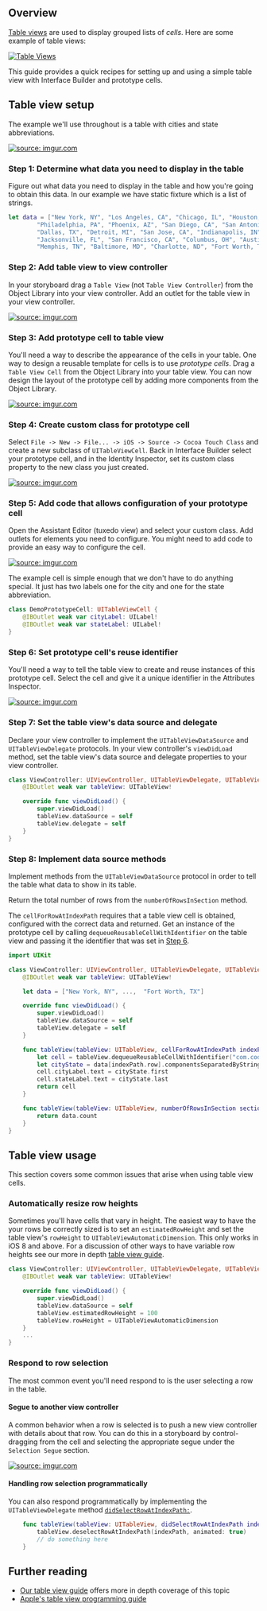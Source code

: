 ## Overview
[Table views][uitableview] are used to display grouped lists of
*cells*.  Here are some example of table views:

[uitableview]: https://developer.apple.com/library/ios/documentation/UIKit/Reference/UITableView_Class/index.html

<a href="http://imgur.com/sI6L9Bx"><img src="http://i.imgur.com/sI6L9Bx.jpg" title="Table Views" /></a>

This guide provides a quick recipes for setting up and using a simple
table view with Interface Builder and prototype cells.

## Table view setup
The example we'll use throughout is a table with cities and state
abbreviations.

<a href="http://imgur.com/oYv2vmX"><img src="http://i.imgur.com/oYv2vmX.png" title="source: imgur.com" /></a>

### Step 1: Determine what data you need to display in the table
Figure out what data you need to display in the table and how you're
going to obtain this data.  In our example we have static fixture which
is a list of strings.

```swift
let data = ["New York, NY", "Los Angeles, CA", "Chicago, IL", "Houston, TX",
        "Philadelphia, PA", "Phoenix, AZ", "San Diego, CA", "San Antonio, TX",
        "Dallas, TX", "Detroit, MI", "San Jose, CA", "Indianapolis, IN",
        "Jacksonville, FL", "San Francisco, CA", "Columbus, OH", "Austin, TX",
        "Memphis, TN", "Baltimore, MD", "Charlotte, ND", "Fort Worth, TX"]
```


### Step 2: Add table view to view controller
In your storyboard drag a `Table View` (not `Table View Controller`)
from the Object Library into your view controller.    Add an outlet for
the table view in your view controller.

<a href="http://imgur.com/DSHZu9r"><img src="http://i.imgur.com/DSHZu9r.gif" title="source: imgur.com" /></a>

### Step 3: Add prototype cell to table view
You'll need a way to describe the appearance of the cells in your table.
One way to design a reusable template for cells is to use _prototype
cells_.  Drag a `Table View Cell` from the Object Library into
your table view.  You can now design the layout of the prototype cell
by adding more components from the Object Library.

<a href="http://imgur.com/nMFup96"><img src="http://i.imgur.com/nMFup96.gif" title="source: imgur.com" /></a>

### Step 4: Create custom class for prototype cell
Select `File -> New -> File... -> iOS -> Source -> Cocoa Touch Class`
and create a new subclass of `UITableViewCell`.  Back in Interface
Builder select your prototype cell, and in the Identity Inspector, set
its custom class property to the new class you just created.

<a href="http://imgur.com/2r9tOJo"><img src="http://i.imgur.com/2r9tOJo.png" title="source: imgur.com" /></a>

### Step 5: Add code that allows configuration of your prototype cell
Open the Assistant Editor (tuxedo view) and select your custom
class.  Add outlets for elements you need to configure.  You might need
to add code to provide an easy way to configure the cell.

<a href="http://imgur.com/Tkofhwo"><img src="http://i.imgur.com/Tkofhwo.gif" title="source: imgur.com" /></a>

The example cell is simple enough that we don't have to do anything
special.  It just has two labels one for the city and one for the state
abbreviation.

```swift
class DemoPrototypeCell: UITableViewCell {
    @IBOutlet weak var cityLabel: UILabel!
    @IBOutlet weak var stateLabel: UILabel!
}
```

### Step 6: Set prototype cell's reuse identifier
You'll need a way to tell the table view to create and reuse instances
of this prototype cell.  Select the cell and give it a unique identifier
in the Attributes Inspector.

<a href="http://imgur.com/nZdbnm5"><img src="http://i.imgur.com/nZdbnm5.png" title="source: imgur.com" /></a>

### Step 7: Set the table view's data source and delegate
Declare your view controller to implement the `UITableViewDataSource`
and `UITableViewDelegate` protocols.  In your view controller's
`viewDidLoad` method, set the table view's data source and delegate
properties to your view controller.

```swift
class ViewController: UIViewController, UITableViewDelegate, UITableViewDataSource {
    @IBOutlet weak var tableView: UITableView!

    override func viewDidLoad() {
        super.viewDidLoad()
        tableView.dataSource = self
        tableView.delegate = self
    }
}

```

### Step 8: Implement data source methods
Implement methods from the `UITableViewDataSource` protocol in order to
tell the table what data to show in its table.

Return the total number of rows from the `numberOfRowsInSection` method.

The `cellForRowAtIndexPath` requires that a table view cell is obtained,
configured with the correct data and returned.  Get an instance of the
prototype cell by calling `dequeueReusableCellWithIdentifier` on the
table view and passing it the identifier that was set in [Step
6](#step-6-set-prototype-cells-reuse-identifier).

```swift
import UIKit

class ViewController: UIViewController, UITableViewDelegate, UITableViewDataSource {
    @IBOutlet weak var tableView: UITableView!

    let data = ["New York, NY", ...,  "Fort Worth, TX"]

    override func viewDidLoad() {
        super.viewDidLoad()
        tableView.dataSource = self
        tableView.delegate = self
    }

    func tableView(tableView: UITableView, cellForRowAtIndexPath indexPath: NSIndexPath) -> UITableViewCell {
        let cell = tableView.dequeueReusableCellWithIdentifier("com.codepath.DemoPrototypeCell", forIndexPath: indexPath) as DemoPrototypeCell
        let cityState = data[indexPath.row].componentsSeparatedByString(", ")
        cell.cityLabel.text = cityState.first
        cell.stateLabel.text = cityState.last
        return cell
    }

    func tableView(tableView: UITableView, numberOfRowsInSection section: Int) -> Int {
        return data.count
    }
}
```

## Table view usage
This section covers some common issues that arise when using table view
cells.

### Automatically resize row heights
Sometimes you'll have cells that vary in height.  The easiest way to have
the your rows be correctly sized is to set an `estimatedRowHeight` and
set the table view's `rowHeight` to `UITableViewAutomaticDimension`.
This only works in iOS 8 and above.  For a discussion of other ways to
have variable row heights see our more in depth [table view
guide](Table-View-Guide#setting-the-height-of-rows-in-a-table).

```swift
class ViewController: UIViewController, UITableViewDelegate, UITableViewDataSource {
    @IBOutlet weak var tableView: UITableView!

    override func viewDidLoad() {
        super.viewDidLoad()
        tableView.dataSource = self
        tableView.estimatedRowHeight = 100
        tableView.rowHeight = UITableViewAutomaticDimension
    }
    ...
}
```

### Respond to row selection
The most common event you'll need respond to is the user selecting a row
in the table.

#### Segue to another view controller
A common behavior when a row is selected is to push a new view
controller with details about that row.  You can do this in a storyboard
by control-dragging from the cell and selecting the appropriate segue
under the `Selection Segue` section.

<a href="http://imgur.com/GrT010h"><img src="http://i.imgur.com/GrT010h.gif" title="source: imgur.com" /></a>

#### Handling row selection programmatically

You can also respond programmatically by implementing the
`UITableViewDelegate` method [`didSelectRowAtIndexPath:`][didselectrow].

[didselectrow]: https://developer.apple.com/library/ios/documentation/UIKit/Reference/UITableViewDelegate_Protocol/index.html#//apple_ref/occ/intfm/UITableViewDelegate/tableView:didSelectRowAtIndexPath:

```swift
    func tableView(tableView: UITableView, didSelectRowAtIndexPath indexPath: NSIndexPath) {
        tableView.deselectRowAtIndexPath(indexPath, animated: true)
        // do something here
    }
```

## Further reading
* [Our table view guide](Table-View-Guide#) offers more in depth coverage of this topic
* [Apple's table view programming guide](https://developer.apple.com/library/ios/documentation/UserExperience/Conceptual/TableView_iPhone/AboutTableViewsiPhone/AboutTableViewsiPhone.html)
